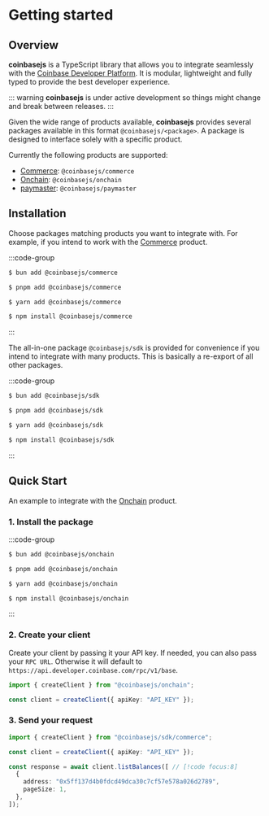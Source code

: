 # Getting started

## Overview

**coinbasejs** is a TypeScript library that allows you to integrate seamlessly with the [Coinbase Developer Platform](https://docs.cdp.coinbase.com/). It is modular, lightweight and fully typed to provide the best developer experience.

::: warning
**coinbasejs** is under active development so things might change and break between releases.
:::

Given the wide range of products available, **coinbasejs** provides several packages available in this format `@coinbasejs/<package>`. A package is designed to interface solely with a specific product.

Currently the following products are supported:

- [Commerce](https://docs.cdp.coinbase.com/commerce-onchain/docs/welcome/): `@coinbasejs/commerce`
- [Onchain](https://docs.cdp.coinbase.com/onchain-data/docs/welcome/): `@coinbasejs/onchain`
- [paymaster](https://docs.cdp.coinbase.com/node/docs/paymaster-bundler-qs/): `@coinbasejs/paymaster`

## Installation

Choose packages matching products you want to integrate with. For example, if you intend to work with the [Commerce](https://docs.cdp.coinbase.com/commerce-onchain/docs/welcome/) product.

:::code-group

```sh [bun]
$ bun add @coinbasejs/commerce
```

```sh [pnpm]
$ pnpm add @coinbasejs/commerce
```

```sh [yarn]
$ yarn add @coinbasejs/commerce
```

```sh [npm]
$ npm install @coinbasejs/commerce
```

:::

The all-in-one package `@coinbasejs/sdk` is provided for convenience if you intend to integrate with many products. This is basically a re-export of all other packages.

:::code-group

```sh [bun]
$ bun add @coinbasejs/sdk
```

```sh [pnpm]
$ pnpm add @coinbasejs/sdk
```

```sh [yarn]
$ yarn add @coinbasejs/sdk
```

```sh [npm]
$ npm install @coinbasejs/sdk
```

:::

## Quick Start

An example to integrate with the [Onchain](https://docs.cdp.coinbase.com/onchain-data/docs/welcome/) product.

### 1. Install the package

:::code-group

```sh [bun]
$ bun add @coinbasejs/onchain
```

```sh [pnpm]
$ pnpm add @coinbasejs/onchain
```

```sh [yarn]
$ yarn add @coinbasejs/onchain
```

```sh [npm]
$ npm install @coinbasejs/onchain
```

:::

### 2. Create your client

Create your client by passing it your API key. If needed, you can also pass your `RPC URL`. Otherwise it will default to `https://api.developer.coinbase.com/rpc/v1/base`.

```ts
import { createClient } from "@coinbasejs/onchain";

const client = createClient({ apiKey: "API_KEY" });
```

### 3. Send your request

```ts
import { createClient } from "@coinbasejs/sdk/commerce";

const client = createClient({ apiKey: "API_KEY" });

const response = await client.listBalances([ // [!code focus:8]
  {
    address: "0x5ff137d4b0fdcd49dca30c7cf57e578a026d2789",
    pageSize: 1,
  },
]);
```
